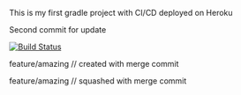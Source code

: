 This is my first gradle project with CI/CD deployed on Heroku

Second commit for update

[![Build Status](https://travis-ci.org/Carnagie/MyGradleProject.svg?branch=main)](https://travis-ci.org/Carnagie/MyGradleProject)


feature/amazing // created with merge commit

feature/amazing // squashed with merge commit